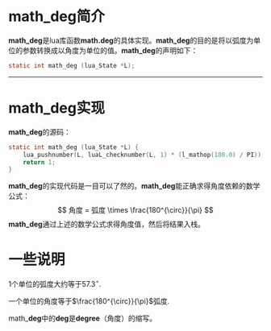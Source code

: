 # math_deg简介

**math_deg**是lua库函数**math.deg**的具体实现。**math_deg**的目的是将以弧度为单位的参数转换成以角度为单位的值。**math_deg**的声明如下：

```c
static int math_deg (lua_State *L);
```

---

# math_deg实现

**math_deg**的源码：

```c
static int math_deg (lua_State *L) {                                                  
    lua_pushnumber(L, luaL_checknumber(L, 1) * (l_mathop(180.0) / PI));
    return 1;
}
```

**math_deg**的实现代码是一目可以了然的。**math_deg**能正确求得角度依赖的数学公式：
$$
角度 = 弧度 \times \frac{180^{\circ}}{\pi}
$$
**math_deg**通过上述的数学公式求得角度值，然后将结果入栈。

# 一些说明

1个单位的弧度大约等于$57.3^{\circ}$.

一个单位的角度等于$\frac{180^{\circ}}{\pi}$弧度.

math_**deg**中的**deg**是**degree**（角度）的缩写。
